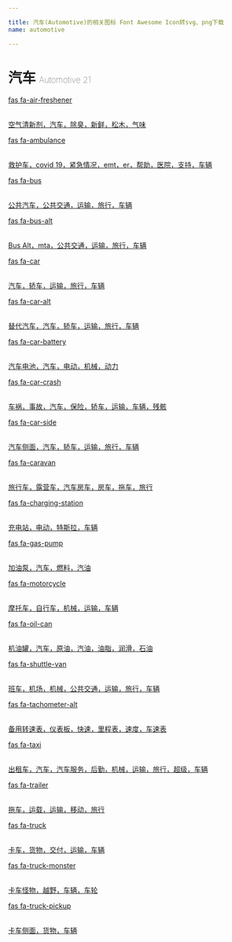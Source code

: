 ```yaml
---

title: 汽车(Automotive)的相关图标 Font Awesome Icon转svg、png下载
name: automotive

---
```


# 汽车  <small style="font-size: 60%;font-weight: 100">Automotive <span class="badge-secondary badge">21</span> </small>

<search tag="automotive" :max="0"/>

<div class="icon-list row" id="search-show"><a href="/icon/solid/air-freshener.html" class="icon-item col-6 col-sm-4 col-md-2"><div class="icon-item-inner"><i class="fas fa-air-freshener"></i><p><span>fas fa-air-freshener</span></p> <p><br>空气清新剂，汽车，除臭，新鲜，松木，气味</p></div></a><a href="/icon/solid/ambulance.html" class="icon-item col-6 col-sm-4 col-md-2"><div class="icon-item-inner"><i class="fas fa-ambulance"></i><p><span>fas fa-ambulance</span></p> <p><br>救护车，covid 19，紧急情况，emt，er，帮助，医院，支持，车辆</p></div></a><a href="/icon/solid/bus.html" class="icon-item col-6 col-sm-4 col-md-2"><div class="icon-item-inner"><i class="fas fa-bus"></i><p><span>fas fa-bus</span></p> <p><br>公共汽车，公共交通，运输，旅行，车辆</p></div></a><a href="/icon/solid/bus-alt.html" class="icon-item col-6 col-sm-4 col-md-2"><div class="icon-item-inner"><i class="fas fa-bus-alt"></i><p><span>fas fa-bus-alt</span></p> <p><br>Bus Alt，mta，公共交通，运输，旅行，车辆</p></div></a><a href="/icon/solid/car.html" class="icon-item col-6 col-sm-4 col-md-2"><div class="icon-item-inner"><i class="fas fa-car"></i><p><span>fas fa-car</span></p> <p><br>汽车，轿车，运输，旅行，车辆</p></div></a><a href="/icon/solid/car-alt.html" class="icon-item col-6 col-sm-4 col-md-2"><div class="icon-item-inner"><i class="fas fa-car-alt"></i><p><span>fas fa-car-alt</span></p> <p><br>替代汽车，汽车，轿车，运输，旅行，车辆</p></div></a><a href="/icon/solid/car-battery.html" class="icon-item col-6 col-sm-4 col-md-2"><div class="icon-item-inner"><i class="fas fa-car-battery"></i><p><span>fas fa-car-battery</span></p> <p><br>汽车电池，汽车，电动，机械，动力</p></div></a><a href="/icon/solid/car-crash.html" class="icon-item col-6 col-sm-4 col-md-2"><div class="icon-item-inner"><i class="fas fa-car-crash"></i><p><span>fas fa-car-crash</span></p> <p><br>车祸，事故，汽车，保险，轿车，运输，车辆，残骸</p></div></a><a href="/icon/solid/car-side.html" class="icon-item col-6 col-sm-4 col-md-2"><div class="icon-item-inner"><i class="fas fa-car-side"></i><p><span>fas fa-car-side</span></p> <p><br>汽车侧面，汽车，轿车，运输，旅行，车辆</p></div></a><a href="/icon/solid/caravan.html" class="icon-item col-6 col-sm-4 col-md-2"><div class="icon-item-inner"><i class="fas fa-caravan"></i><p><span>fas fa-caravan</span></p> <p><br>旅行车，露营车，汽车房车，房车，拖车，旅行</p></div></a><a href="/icon/solid/charging-station.html" class="icon-item col-6 col-sm-4 col-md-2"><div class="icon-item-inner"><i class="fas fa-charging-station"></i><p><span>fas fa-charging-station</span></p> <p><br>充电站，电动，特斯拉，车辆</p></div></a><a href="/icon/solid/gas-pump.html" class="icon-item col-6 col-sm-4 col-md-2"><div class="icon-item-inner"><i class="fas fa-gas-pump"></i><p><span>fas fa-gas-pump</span></p> <p><br>加油泵，汽车，燃料，汽油</p></div></a><a href="/icon/solid/motorcycle.html" class="icon-item col-6 col-sm-4 col-md-2"><div class="icon-item-inner"><i class="fas fa-motorcycle"></i><p><span>fas fa-motorcycle</span></p> <p><br>摩托车，自行车，机械，运输，车辆</p></div></a><a href="/icon/solid/oil-can.html" class="icon-item col-6 col-sm-4 col-md-2"><div class="icon-item-inner"><i class="fas fa-oil-can"></i><p><span>fas fa-oil-can</span></p> <p><br>机油罐，汽车，原油，汽油，油脂，润滑，石油</p></div></a><a href="/icon/solid/shuttle-van.html" class="icon-item col-6 col-sm-4 col-md-2"><div class="icon-item-inner"><i class="fas fa-shuttle-van"></i><p><span>fas fa-shuttle-van</span></p> <p><br>班车，机场，机械，公共交通，运输，旅行，车辆</p></div></a><a href="/icon/solid/tachometer-alt.html" class="icon-item col-6 col-sm-4 col-md-2"><div class="icon-item-inner"><i class="fas fa-tachometer-alt"></i><p><span>fas fa-tachometer-alt</span></p> <p><br>备用转速表，仪表板，快速，里程表，速度，车速表</p></div></a><a href="/icon/solid/taxi.html" class="icon-item col-6 col-sm-4 col-md-2"><div class="icon-item-inner"><i class="fas fa-taxi"></i><p><span>fas fa-taxi</span></p> <p><br>出租车，汽车，汽车服务，后勤，机械，运输，旅行，超级，车辆</p></div></a><a href="/icon/solid/trailer.html" class="icon-item col-6 col-sm-4 col-md-2"><div class="icon-item-inner"><i class="fas fa-trailer"></i><p><span>fas fa-trailer</span></p> <p><br>拖车，运载，运输，移动，旅行</p></div></a><a href="/icon/solid/truck.html" class="icon-item col-6 col-sm-4 col-md-2"><div class="icon-item-inner"><i class="fas fa-truck"></i><p><span>fas fa-truck</span></p> <p><br>卡车，货物，交付，运输，车辆</p></div></a><a href="/icon/solid/truck-monster.html" class="icon-item col-6 col-sm-4 col-md-2"><div class="icon-item-inner"><i class="fas fa-truck-monster"></i><p><span>fas fa-truck-monster</span></p> <p><br>卡车怪物，越野，车辆，车轮</p></div></a><a href="/icon/solid/truck-pickup.html" class="icon-item col-6 col-sm-4 col-md-2"><div class="icon-item-inner"><i class="fas fa-truck-pickup"></i><p><span>fas fa-truck-pickup</span></p> <p><br>卡车侧面，货物，车辆</p></div></a></div>

